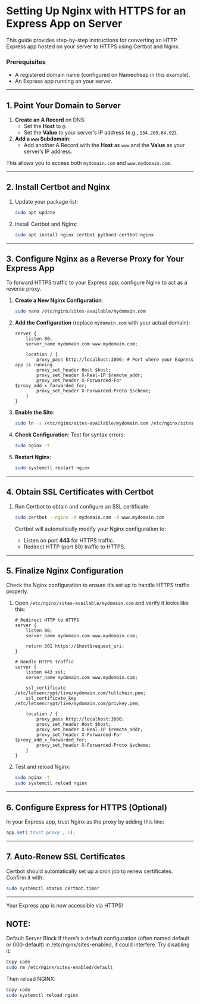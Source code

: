 # Setting Up Nginx with HTTPS for an Express App on Server

This guide provides step-by-step instructions for converting an HTTP Express app hosted on your server to HTTPS using Certbot and Nginx. 

### Prerequisites
- A registered domain name (configured on Namecheap in this example).
- An Express app running on your server.

---

## 1. Point Your Domain to Server

1. **Create an A Record** on DNS:
   - Set the **Host** to `@`.
   - Set the **Value** to your server’s IP address (e.g., `134.209.64.92`).
2. **Add a `www` Subdomain**:
   - Add another A Record with the **Host** as `www` and the **Value** as your server’s IP address.

This allows you to access both `mydomain.com` and `www.mydomain.com`.

---

## 2. Install Certbot and Nginx

1. Update your package list:
   ```bash
   sudo apt update
   ```
2. Install Certbot and Nginx:
   ```bash
   sudo apt install nginx certbot python3-certbot-nginx
   ```

---

## 3. Configure Nginx as a Reverse Proxy for Your Express App

To forward HTTPS traffic to your Express app, configure Nginx to act as a reverse proxy.

1. **Create a New Nginx Configuration**:
   ```bash
   sudo nano /etc/nginx/sites-available/mydomain.com
   ```

2. **Add the Configuration** (replace `mydomain.com` with your actual domain):
   ```nginx
   server {
       listen 80;
       server_name mydomain.com www.mydomain.com;

       location / {
           proxy_pass http://localhost:3000; # Port where your Express app is running
           proxy_set_header Host $host;
           proxy_set_header X-Real-IP $remote_addr;
           proxy_set_header X-Forwarded-For $proxy_add_x_forwarded_for;
           proxy_set_header X-Forwarded-Proto $scheme;
       }
   }
   ```

3. **Enable the Site**:
   ```bash
   sudo ln -s /etc/nginx/sites-available/mydomain.com /etc/nginx/sites-enabled/
   ```

4. **Check Configuration**:
   Test for syntax errors:
   ```bash
   sudo nginx -t
   ```
5. **Restart Nginx**:
   ```bash
   sudo systemctl restart nginx
   ```

---

## 4. Obtain SSL Certificates with Certbot

1. Run Certbot to obtain and configure an SSL certificate:
   ```bash
   sudo certbot --nginx -d mydomain.com -d www.mydomain.com
   ```

   Certbot will automatically modify your Nginx configuration to:
   - Listen on port **443** for HTTPS traffic.
   - Redirect HTTP (port 80) traffic to HTTPS.

---

## 5. Finalize Nginx Configuration

Check the Nginx configuration to ensure it’s set up to handle HTTPS traffic properly.

1. Open `/etc/nginx/sites-available/mydomain.com` and verify it looks like this:
   ```nginx
   # Redirect HTTP to HTTPS
   server {
       listen 80;
       server_name mydomain.com www.mydomain.com;

       return 301 https://$host$request_uri;
   }

   # Handle HTTPS traffic
   server {
       listen 443 ssl;
       server_name mydomain.com www.mydomain.com;

       ssl_certificate /etc/letsencrypt/live/mydomain.com/fullchain.pem;
       ssl_certificate_key /etc/letsencrypt/live/mydomain.com/privkey.pem;

       location / {
           proxy_pass http://localhost:3000;
           proxy_set_header Host $host;
           proxy_set_header X-Real-IP $remote_addr;
           proxy_set_header X-Forwarded-For $proxy_add_x_forwarded_for;
           proxy_set_header X-Forwarded-Proto $scheme;
       }
   }
   ```

2. Test and reload Nginx:
   ```bash
   sudo nginx -t
   sudo systemctl reload nginx
   ```

---

## 6. Configure Express for HTTPS (Optional)

In your Express app, trust Nginx as the proxy by adding this line:
```javascript
app.set('trust proxy', 1);
```

---

## 7. Auto-Renew SSL Certificates

Certbot should automatically set up a cron job to renew certificates. Confirm it with:
```bash
sudo systemctl status certbot.timer
```

---

Your Express app is now accessible via HTTPS!

## NOTE:

Default Server Block
If there’s a default configuration (often named default or 000-default) in /etc/nginx/sites-enabled, it could interfere. Try disabling it:

```bash
Copy code
sudo rm /etc/nginx/sites-enabled/default
```
Then reload NGINX:

```bash
Copy code
sudo systemctl reload nginx
```
